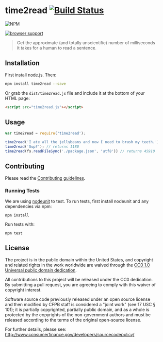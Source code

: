 # time2read [![Build Status](https://secure.travis-ci.org/cfpb/time2read.png?branch=master)](http://travis-ci.org/cfpb/time2read)

[![NPM](https://nodei.co/npm/time2read.png?downloads=true)](https://nodei.co/npm/time2read/)

[![browser support](https://ci.testling.com/cfpb/time2read.png)
](https://ci.testling.com/cfpb/time2read)

> Get the approximate (and totally unscientific) number of milliseconds it takes for a human to read a sentence.

## Installation

First install [node.js](http://nodejs.org/). Then:

```sh
npm install time2read --save
```

Or grab the `dist/time2read.js` file and include it at the bottom of your HTML page:

```html
<script src="time2read.js"></script>
```

## Usage

```javascript
var time2read = require('time2read');

time2read('I ate all the jellybeans and now I need to brush my teeth.'); // returns 3610
time2read('Sup?'); // returns 1180
time2read(fs.readFileSync('./package.json', 'utf8')) // returns 45910
```

## Contributing

Please read the [Contributing guidelines](CONTRIBUTING.md).

### Running Tests

We are using [nodeunit](https://github.com/caolan/nodeunit) to test. To run tests, first install nodeunit and any dependencies via npm:

```
npm install
```

Run tests with:

```
npm test
```

## License

The project is in the public domain within the United States, and
copyright and related rights in the work worldwide are waived through
the [CC0 1.0 Universal public domain dedication](http://creativecommons.org/publicdomain/zero/1.0/).

All contributions to this project will be released under the CC0
dedication. By submitting a pull request, you are agreeing to comply
with this waiver of copyright interest.

Software source code previously released under an open source license and then modified by CFPB staff is considered a "joint work" (see 17 USC § 101); it is partially copyrighted, partially public domain, and as a whole is protected by the copyrights of the non-government authors and must be released according to the terms of the original open-source license.

For further details, please see: http://www.consumerfinance.gov/developers/sourcecodepolicy/
